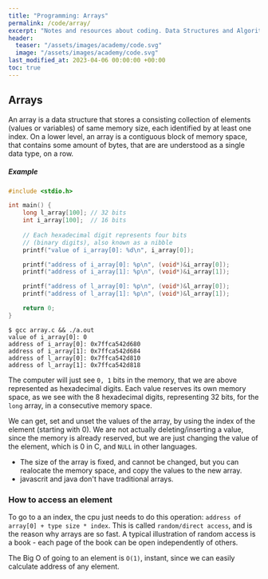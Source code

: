 ```yaml
---
title: "Programming: Arrays"
permalink: /code/array/
excerpt: "Notes and resources about coding. Data Structures and Algorithms: Big O notation"
header:
  teaser: "/assets/images/academy/code.svg"
  image: "/assets/images/academy/code.svg"
last_modified_at: 2023-04-06 00:00:00 +00:00
toc: true
---
```


## Arrays

An array is a data structure that stores a consisting collection of elements (values or variables) of same memory size, each identified by at least one index.
On a lower level, an array is a contiguous block of memory space, that contains some amount of bytes, that are are understood as a single data type, on a row.

##### Example

```c
#include <stdio.h>

int main() {
    long l_array[100]; // 32 bits
    int i_array[100];  // 16 bits
    
    // Each hexadecimal digit represents four bits
    // (binary digits), also known as a nibble
    printf("value of i_array[0]: %d\n", i_array[0]);

    printf("address of i_array[0]: %p\n", (void*)&i_array[0]);
    printf("address of i_array[1]: %p\n", (void*)&i_array[1]);

    printf("address of l_array[0]: %p\n", (void*)&l_array[0]);
    printf("address of l_array[1]: %p\n", (void*)&l_array[1]);

    return 0;
}
```

```console
$ gcc array.c && ./a.out
value of i_array[0]: 0
address of i_array[0]: 0x7ffca542d680
address of i_array[1]: 0x7ffca542d684
address of l_array[0]: 0x7ffca542d810
address of l_array[1]: 0x7ffca542d818
```

The computer will just see `0, 1` bits in the memory, that we are above represented as hexadecimal digits. Each value reserves its own memory space, as we see with the 8 hexadecimal digits, representing 32 bits, for the `long` array, in a consecutive memory space.

We can get, set and unset the values of the array, by using the index of the element (starting with 0). We are not actually deleting/inserting a value, since the memory is already reserved, but we are just changing the value of the element, which is 0 in C, and `NULL` in other languages.
* The size of the array is fixed, and cannot be changed, but you can realocate the memory space, and copy the values to the new array.
* javascrit and java don't have traditional arrays.

### How to access an element

To go to a an index, the cpu just needs to do this operation: `address of array[0] + type size * index`. This is called `random/direct access`, and is the reason why arrays are so fast. A typical illustration of random access is a book - each page of the book can be open independently of others.

The Big O of going to an element is `O(1)`, instant, since we can easily calculate address of any element.
